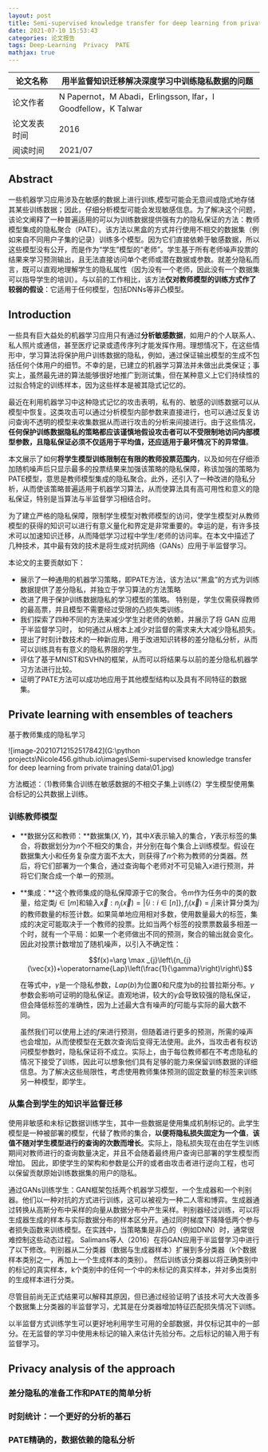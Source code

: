 ```yaml
---
layout: post
title: Semi-supervised knowledge transfer for deep learning from private training data
date: 2021-07-10 15:53:43
categories: 论文报告
tags: Deep-Learning  Privacy  PATE
mathjax: true
---
```

| 论文名称     | 用半监督知识迁移解决深度学习中训练隐私数据的问题             |
| ------------ | ------------------------------------------------------------ |
| 论文作者     | N Papernot，M Abadi，Erlingsson, lfar，I Goodfellow，K Talwar |
| 论文发表时间 | 2016                                                         |
| 阅读时间     | 2021/07                                                      |

## Abstract

一些机器学习应用涉及在敏感的数据上进行训练,模型可能会无意间或隐式地存储其某些训练数据；因此，仔细分析模型可能会发现敏感信息。为了解决这个问题，该论文阐释了一种普遍适用的可以为训练数据提供强有力的隐私保证的方法：教师模型集成的隐私聚合（PATE）。该方法以黑盒的方式并行使用不相交的数据集（例如来自不同用户子集的记录）训练多个模型。因为它们直接依赖于敏感数据，所以这些模型没有公开，而是作为“学生”模型的“老师”。学生基于所有老师噪声投票的结果来学习预测输出，且无法直接访问单个老师或潜在数据或参数。就差分隐私而言，既可以直观地理解学生的隐私属性（因为没有一个老师，因此没有一个数据集可以指导学生的培训）。与以前的工作相比，该方法**仅对教师模型的训练方式作了较弱的假设**：它适用于任何模型，包括DNNs等非凸模型。











## Introduction

一些具有巨大益处的机器学习应用只有通过**分析敏感数据**，如用户的个人联系人、私人照片或通信，甚至医疗记录或遗传序列才能发挥作用。理想情况下，在这些情形中，学习算法将保护用户训练数据的隐私，例如，通过保证输出模型的生成不包括任何个体用户的细节。不幸的是，已建立的机器学习算法并未做出此类保证；事实上，虽然最先进的算法能够很好地推广到测试集，但在某种意义上它们持续性的过拟合特定的训练样本，因为这些样本是被其隐式记忆的。

 最近在利用机器学习中这种隐式记忆的攻击表明，私有的、敏感的训练数据可以从模型中恢复。这类攻击可以通过分析模型内部参数来直接进行，也可以通过反复访问查询不透明的模型来收集数据从而进行攻击的分析来间接进行。由于这些情况，**任何保护训练数据隐私的策略都应该谨慎地假设攻击者可以不受限制地访问内部模型参数，且隐私保证必须不仅适用于平均值，还应适用于最坏情况下的异常值**。

本文展示了如何**将学生模型训练限制在有限的教师投票范围内**，以及如何在仔细添加随机噪声后只显示最多的投票结果来加强该策略的隐私保障，称该加强的策略为PATE模型，意思是教师模型集成的隐私聚合。此外，还引入了一种改进的隐私分析，从而使该策略普遍适用于机器学习算法，从而使算法具有高可用性和意义的隐私保证，特别是当算法与半监督学习相结合时。

为了建立严格的隐私保障，限制学生模型对教师模型的访问，使学生模型对从教师模型的获得的知识可以进行有意义量化和界定是非常重要的。幸运的是，有许多技术可以加速知识迁移，从而降低学习过程中学生/老师的访问率。在本文中描述了几种技术，其中最有效的技术是将生成对抗网络（GANs）应用于半监督学习。

本论文的主要贡献如下：

- 展示了一种通用的机器学习策略，即PATE方法，该方法以“黑盒”的方式为训练数据提供了差分隐私，并独立于学习算法的方法策略
- 改进了用于保护训练数据隐私的学习模型的策略。 特别是，学生仅需获得教师的最高票，并且模型不需要经过受限的凸损失类训练。
- 我们探索了四种不同的方法来减少学生对老师的依赖，并展示了将 GAN 应用于半监督学习时， 如何通过从根本上减少对监督的需求来大大减少隐私损失。
- 提出了时刻计数技术的一种新应用，用于改进知识转移的差分隐私分析，从而可以训练具有有意义的隐私界限的学生。
- 评估了基于MNIST和SVHN的框架，从而可以将结果与以前的差分隐私机器学习方法进行比较。
- 证明了PATE方法可以成功地应用于其他模型结构以及具有不同特征的数据集。

## Private learning with ensembles of teachers

基于教师集成的隐私学习

![image-20210712152517842](G:\python projects\Nicole456.github.io\images\Semi-supervised knowledge transfer for deep learning from private training data\01.jpg)

方法概述：（1)教师集合训练在敏感数据的不相交子集上训练(2）学生模型使用集合标记的公共数据上训练。

### 训练教师模型

- **数据分区和教师：**数据集$(X,Y)$，其中$X$表示输入的集合，$Y$表示标签的集合，将数据划分为$n$个不相交的集合，并分别在每个集合上训练模型。假设在数据集大小和任务复杂度方面不太大，则获得了$n$个称为教师的分类器。然后，将它们部署为一个集合，通过查询每个老师对不可见输入$x$进行预测，并将它们聚合成一个单一的预测。

- **集成：**这个教师集成的隐私保障源于它的聚合。令$m$作为任务中的类的数量，给定类$j\in [m]$和输入$\vec{x}: n_{j}(\vec{x})=\left|\{i: i \in[n]\}, f_{i}(\vec{x})=j\right|$来计算分类为$j$的教师数量的标签计数。如果简单地应用相对多数，使用数量最大的标签，集成的决定可能取决于一个教师的投票。比如当两个标签的投票票数最多相差一个时，就有一个平局：如果一个老师做出不同的预测，聚合的输出就会变化。因此对投票计数增加了随机噪声，以引入不确定性：

  $$f(x)=\arg \max _{j}\left\{n_{j}(\vec{x})+\operatorname{Lap}\left(\frac{1}{\gamma}\right)\right\}$$

  在等式中，$\gamma$是一个隐私参数，$Lap(b)$为位置0和尺度为b的拉普拉斯分布。$\gamma$参数会影响可证明的隐私保证。直观地讲，较大的$\gamma$会导致较强的隐私保证，但会降低标签的准确性，因为上述最大含有噪声的$f$可能与实际的最大数不同。

  虽然我们可以使用上述的$f$来进行预测，但随着进行更多的预测，所需的噪声也会增加，从而使模型在无数次查询后变得无法使用。此外，当攻击者有权访问模型参数时，隐私保证将不成立。实际上，由于每位教师都在不考虑隐私的情况下接受了训练，因此可以想象他们具有足够的能力来保留训练数据的详细信息。为了解决这些局限性，考虑使用教师集体预测的固定数量的标签来训练另一种模型，即学生。

### 从集合到学生的知识半监督迁移

使用非敏感和未标记数据训练学生，其中一些数据是使用集成机制标记的。此学生模型是一种被部署的模型，代替了教师的集合，**以便将隐私损失固定为一个值**，**该值不随对学生模型进行的查询的次数而增长**。实际上，隐私损失现在由在学生训练期间对教师进行的查询数量决定，并且不会随着最终用户查询已部署的学生模型而增加。 因此，即使学生的架构和参数是公开的或者由攻击者进行逆向工程，也可以保留贡献原始训练数据集的用户的隐私。

通过GANs训练学生：GAN框架包括两个机器学习模型，一个生成器和一个判别器。他们以一种对抗的方式进行训练，这可以被视为一种二人零和博弈。生成器通过转换从高斯分布中采样的向量从数据分布中产生采样。判别器经过训练，可以将生成器生成的样本与实际数据分布的样本区分开。通过同时梯度下降降低两个参与者损失函数来训练模型。在实践中，当策略集是非凸的（例如DNN）时，通常很难控制这些动态过程。 Salimans等人（2016）在将GAN应用于半监督学习中进行了以下修改。判别器从二分类器（数据与生成器样本）扩展到多分类器（k个数据样本类别之一，再加上一个生成样本的类别）。 然后训练该分类器以将正确类别中的标记的真实样本，k个类别中的任何一个中的未标记的真实样本，并对多出类别的生成样本进行分类。

尽管目前尚无正式结果可以解释其原因，但已通过经验证明了该技术可大大改善多个数据集上分类器的半监督学习，尤其是在分类器增加特征匹配损失情况下训练。

以半监督方式训练学生可以更好地利用学生可用的全部数据，并仅标记其中的一部分。在无监督的学习中使用未标记的输入来估计先验分布。之后标记的输入用于有监督学习。

## Privacy analysis of the approach 

### 差分隐私的准备工作和PATE的简单分析

### 时刻统计：一个更好的分析的基石

### PATE精确的，数据依赖的隐私分析